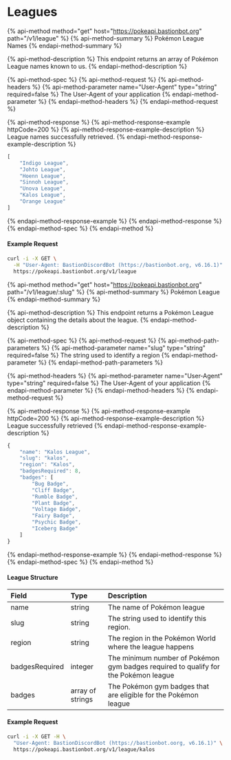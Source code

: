 # Leagues

{% api-method method="get" host="https://pokeapi.bastionbot.org" path="/v1/league" %}
{% api-method-summary %}
Pokémon League Names
{% endapi-method-summary %}

{% api-method-description %}
This endpoint returns an array of Pokémon League names known to us.
{% endapi-method-description %}

{% api-method-spec %}
{% api-method-request %}
{% api-method-headers %}
{% api-method-parameter name="User-Agent" type="string" required=false %}
The User-Agent of your application
{% endapi-method-parameter %}
{% endapi-method-headers %}
{% endapi-method-request %}

{% api-method-response %}
{% api-method-response-example httpCode=200 %}
{% api-method-response-example-description %}
League names successfully retrieved.
{% endapi-method-response-example-description %}

```javascript
[
    "Indigo League",
    "Johto League",
    "Hoenn League",
    "Sinnoh League",
    "Unova League",
    "Kalos League",
    "Orange League"
]
```
{% endapi-method-response-example %}
{% endapi-method-response %}
{% endapi-method-spec %}
{% endapi-method %}

#### Example Request

```bash
curl -i -X GET \
  -H "User-Agent: BastionDiscordBot (https://bastionbot.org, v6.16.1)" \
  https://pokeapi.bastionbot.org/v1/league
```

{% api-method method="get" host="https://pokeapi.bastionbot.org" path="/v1/league/:slug" %}
{% api-method-summary %}
Pokémon League
{% endapi-method-summary %}

{% api-method-description %}
This endpoint returns a Pokémon League object containing the details about the league.
{% endapi-method-description %}

{% api-method-spec %}
{% api-method-request %}
{% api-method-path-parameters %}
{% api-method-parameter name="slug" type="string" required=false %}
The string used to identify a region
{% endapi-method-parameter %}
{% endapi-method-path-parameters %}

{% api-method-headers %}
{% api-method-parameter name="User-Agent" type="string" required=false %}
The User-Agent of your application
{% endapi-method-parameter %}
{% endapi-method-headers %}
{% endapi-method-request %}

{% api-method-response %}
{% api-method-response-example httpCode=200 %}
{% api-method-response-example-description %}
League successfully retrieved
{% endapi-method-response-example-description %}

```javascript
{
    "name": "Kalos League",
    "slug": "kalos",
    "region": "Kalos",
    "badgesRequired": 8,
    "badges": [
        "Bug Badge",
        "Cliff Badge",
        "Rumble Badge",
        "Plant Badge",
        "Voltage Badge",
        "Fairy Badge",
        "Psychic Badge",
        "Iceberg Badge"
    ]
}
```
{% endapi-method-response-example %}
{% endapi-method-response %}
{% endapi-method-spec %}
{% endapi-method %}

#### League Structure

| Field | Type | Description |
| :--- | :--- | :--- |
| name | string | The name of Pokémon league |
| slug | string | The string used to identify this region. |
| region | string | The region in the Pokémon World where the league happens |
| badgesRequired | integer | The minimum number of Pokémon gym badges required to qualify for the Pokémon league |
| badges | array of strings | The Pokémon gym badges that are eligible for the Pokémon league |

#### Example Request

```bash
curl -i -X GET -H \
  "User-Agent: BastionDiscordBot (https://bastionbot.oorg, v6.16.1)" \
  https://pokeapi.bastionbot.org/v1/league/kalos
```

